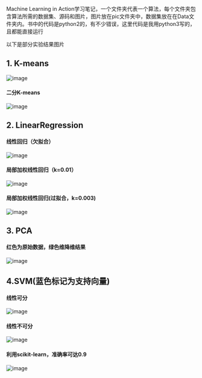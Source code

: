 Machine Learning in Action学习笔记，一个文件夹代表一个算法，每个文件夹包含算法所需的数据集、源码和图片，图片放在pic文件夹中，数据集放在在Data文件夹内。书中的代码是python2的，有不少错误，这里代码是我用python3写的，且都能直接运行


以下是部分实验结果图片

## 1. K-means

![image](https://github.com/TimePickerWang/MachineLearningInAction/blob/master/MachineLearning/KMeans/pic/kMeans_testSet_clustered.png?raw=true)

#### 二分K-means

![image](https://github.com/TimePickerWang/MachineLearningInAction/blob/master/MachineLearning/KMeans/pic/kMeans_testSet2_biKMeans.png?raw=true)

## 2. LinearRegression

#### 线性回归（欠拟合）

![image](https://github.com/TimePickerWang/MachineLearningInAction/blob/master/MachineLearning/LinearRegression/pic/linerRegress_testData.png?raw=true)

#### 局部加权线性回归（k=0.01）

![image](https://github.com/TimePickerWang/MachineLearningInAction/blob/master/MachineLearning/LinearRegression/pic/linerReress_lwlr_k0.01.png?raw=true)

#### 局部加权线性回归(过拟合，k=0.003)

![image](https://github.com/TimePickerWang/MachineLearningInAction/blob/master/MachineLearning/LinearRegression/pic/linerReress_lwlr_k0.003.png?raw=true)

## 3. PCA

#### 红色为原始数据，绿色维降维结果

![image](https://github.com/TimePickerWang/MachineLearningInAction/blob/master/MachineLearning/PCA/pic/pca_testSet.png?raw=true)

## 4.SVM(蓝色标记为支持向量)

#### 线性可分

![image](https://github.com/TimePickerWang/MachineLearningInAction/blob/master/MachineLearning/SVM/pic/svm_textSet_result.png?raw=true)

#### 线性不可分

![image](https://github.com/TimePickerWang/MachineLearningInAction/blob/master/MachineLearning/SVM/pic/svm_testSet2_result.png?raw=true)

#### 利用scikit-learn，准确率可达0.9

![image](https://github.com/TimePickerWang/MachineLearningInAction/blob/master/MachineLearning/SVM/pic/svm_scikitlen_result_.png?raw=true)




